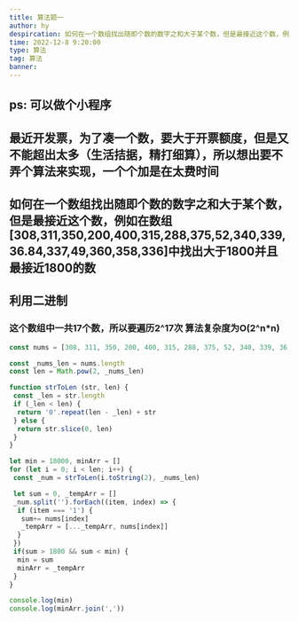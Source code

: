 ```yaml
---
title: 算法题一
author: hy
despircation: 如何在一个数组找出随即个数的数字之和大于某个数，但是最接近这个数，例如在数组[308,311,350,200,400,315,288,375,52,340,339,36.84,337,49,360,358,336]中找出大于1800并且最接近1800的数
time: 2022-12-8 9:20:00
type: 算法
tag: 算法
banner: 
---
```



## ps: 可以做个小程序
## 最近开发票，为了凑一个数，要大于开票额度，但是又不能超出太多（生活拮据，精打细算），所以想出要不弄个算法来实现，一个个加是在太费时间
## 如何在一个数组找出随即个数的数字之和大于某个数，但是最接近这个数，例如在数组[308,311,350,200,400,315,288,375,52,340,339,36.84,337,49,360,358,336]中找出大于1800并且最接近1800的数
## 利用二进制
### 这个数组中一共17个数，所以要遍历2^17次 算法复杂度为O(2^n*n) 
```javascript
const nums = [308, 311, 350, 200, 400, 315, 288, 375, 52, 340, 339, 36.84, 337, 49, 360, 358, 336]

const _nums_len = nums.length
const len = Math.pow(2, _nums_len)

function strToLen (str, len) {
 const _len = str.length
 if (_len < len) {
  return '0'.repeat(len - _len) + str
 } else {
  return str.slice(0, len)
 }
}

let min = 18000, minArr = []
for (let i = 0; i < len; i++) {
 const _num = strToLen(i.toString(2), _nums_len)

 let sum = 0, _tempArr = []
 _num.split('').forEach((item, index) => {
  if (item === '1') {
   sum+= nums[index]
   _tempArr = [..._tempArr, nums[index]]
  }
 })
 if(sum > 1800 && sum < min) {
  min = sum
  minArr = _tempArr
 }
}

console.log(min) 
console.log(minArr.join(','))
```
